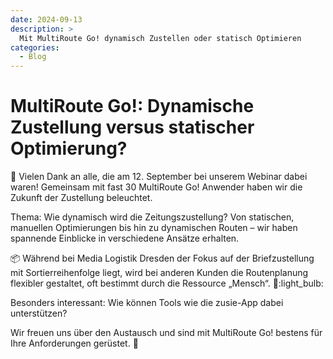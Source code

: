 ```yaml
---
date: 2024-09-13
description: >
  Mit MultiRoute Go! dynamisch Zustellen oder statisch Optimieren
categories:
  - Blog
---
```


# MultiRoute Go!: Dynamische Zustellung versus statischer Optimierung?

:tada: Vielen Dank an alle, die am 12. September bei unserem Webinar dabei waren! Gemeinsam mit fast 30 MultiRoute Go! Anwender haben wir die Zukunft der Zustellung beleuchtet. 

Thema: Wie dynamisch wird die Zeitungszustellung? Von statischen, manuellen Optimierungen bis hin zu dynamischen Routen – wir haben spannende Einblicke in verschiedene Ansätze erhalten.
<!-- more -->

:package: Während bei Media Logistik Dresden der Fokus auf der Briefzustellung mit Sortierreihenfolge liegt, wird bei anderen Kunden die Routenplanung flexibler gestaltet, oft bestimmt durch die Ressource „Mensch“. :robot::light_bulb:

Besonders interessant: Wie können Tools wie die zusie-App dabei unterstützen?

Wir freuen uns über den Austausch und sind mit MultiRoute Go! bestens für Ihre Anforderungen gerüstet. :rocket:




